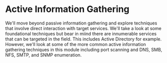 # Active Information Gathering
We'll move beyond passive information gathering and explore techniques that involve direct interaction with target services. We'll take a look at some foundational techniques but bear in miind there are innumerable services that can be targeted in the field. This includes Active Directory for example. However, we'll look at some of the more common active information gathering techniques in this module including port scanning and DNS, SMB, NFS, SMTP, and SNMP enumeration.

